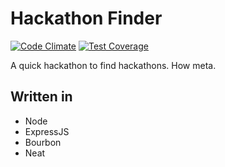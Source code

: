 Hackathon Finder
================

[![Code Climate](https://codeclimate.com/github/alexpchin/hackathon-finder/badges/gpa.svg)](https://codeclimate.com/github/alexpchin/hackathon-finder)
[![Test Coverage](https://codeclimate.com/github/alexpchin/hackathon-finder/badges/coverage.svg)](https://codeclimate.com/github/alexpchin/hackathon-finder)

A quick hackathon to find hackathons. How meta.

## Written in 

- Node
- ExpressJS
- Bourbon
- Neat